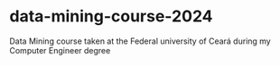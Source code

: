 # data-mining-course-2024
Data Mining course taken at the Federal university of Ceará during my Computer Engineer degree
